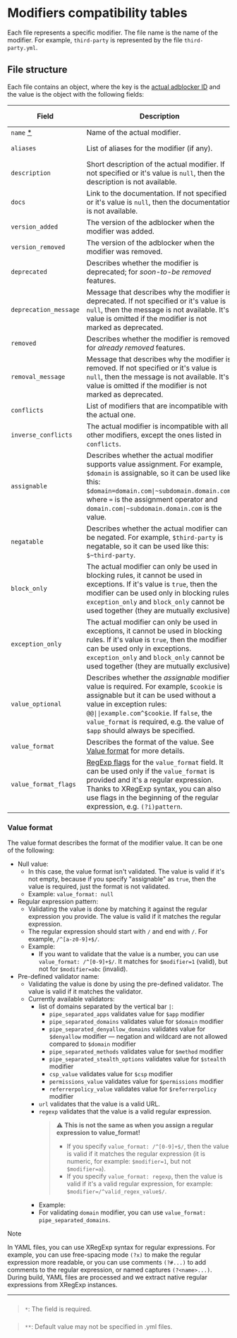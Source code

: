 # Modifiers compatibility tables

Each file represents a specific modifier. The file name is the name of the modifier. For example, `third-party` is
represented by the file `third-party.yml`.

## File structure

Each file contains an object, where the key is the
[actual adblocker ID](../README.md#supported-adblockers-and-platforms) and the value is the object with the following
fields:

<!-- markdownlint-disable MD013 -->

| Field                 | Description                                                                                                                                                                                                                                                                              | Type             | Default value [**]    |
| --------------------- | ---------------------------------------------------------------------------------------------------------------------------------------------------------------------------------------------------------------------------------------------------------------------------------------- | ---------------- | --------------------- |
| `name` [*]            | Name of the actual modifier.                                                                                                                                                                                                                                                             | `string`         |                       |
| `aliases`             | List of aliases for the modifier (if any).                                                                                                                                                                                                                                               | `string[]\|null` | `null` (no aliases)   |
| `description`         | Short description of the actual modifier. If not specified or it's value is `null`, then the description is not available.                                                                                                                                                               | `string\|null`   | `null`                |
| `docs`                | Link to the documentation. If not specified or it's value is `null`, then the documentation is not available.                                                                                                                                                                            | `string\|null`   | `null`                |
| `version_added`       | The version of the adblocker when the modifier was added.                                                                                                                                                                                                                                | `string\|null`   | `null`                |
| `version_removed`     | The version of the adblocker when the modifier was removed.                                                                                                                                                                                                                              | `string\|null`   | `null`                |
| `deprecated`          | Describes whether the modifier is deprecated; for *soon-to-be removed* features.                                                                                                                                                                                                         | `boolean`        | `false`               |
| `deprecation_message` | Message that describes why the modifier is deprecated. If not specified or it's value is `null`, then the message is not available. It's value is omitted if the modifier is not marked as deprecated.                                                                                   | `string\|null`   | `null`                |
| `removed`             | Describes whether the modifier is removed; for *already removed* features.                                                                                                                                                                                                               | `boolean`        | `false`               |
| `removal_message`     | Message that describes why the modifier is removed. If not specified or it's value is `null`, then the message is not available. It's value is omitted if the modifier is not marked as deprecated.                                                                                      | `string\|null`   | `null`                |
| `conflicts`           | List of modifiers that are incompatible with the actual one.                                                                                                                                                                                                                             | `string[]\|null` | `null` (no conflicts) |
| `inverse_conflicts`   | The actual modifier is incompatible with all other modifiers, except the ones listed in `conflicts`.                                                                                                                                                                                     | `boolean`        | `false`               |
| `assignable`          | Describes whether the actual modifier supports value assignment. For example, `$domain` is assignable, so it can be used like this: `$domain=domain.com\|~subdomain.domain.com`, where `=` is the assignment operator and `domain.com\|~subdomain.domain.com` is the value.              | `boolean`        | `false`               |
| `negatable`           | Describes whether the actual modifier can be negated. For example, `$third-party` is negatable, so it can be used like this: `$~third-party`.                                                                                                                                            | `boolean`        | `true`                |
| `block_only`          | The actual modifier can only be used in blocking rules, it cannot be used in exceptions. If it's value is `true`, then the modifier can be used only in blocking rules. `exception_only` and `block_only` cannot be used together (they are mutually exclusive).                         | `boolean`        | `false`               |
| `exception_only`      | The actual modifier can only be used in exceptions, it cannot be used in blocking rules. If it's value is `true`, then the modifier can be used only in exceptions. `exception_only` and `block_only` cannot be used together (they are mutually exclusive).                             | `boolean`        | `false`               |
| `value_optional`      | Describes whether the *assignable* modifier value is required. For example, `$cookie` is assignable but it can be used without a value in exception rules: `@@\|\|example.com^$cookie`. If `false`, the `value_format` is required, e.g. the value of `$app` should always be specified. | `boolean`        | `false`               |
| `value_format`        | Describes the format of the value. See [Value format](#value-format) for more details.                                                                                                                                                                                                   | `string\|null`   | `null`                |
| `value_format_flags`  | [RegExp flags][regexp-flags] for the `value_format` field. It can be used only if the `value_format` is provided and it's a regular expression. Thanks to XRegExp syntax, you can also use flags in the beginning of the regular expression, e.g. `(?i)pattern`.                         | `string\|null`   | `null`                |

<!-- markdownlint-enable MD013 -->

[regexp-flags]: https://developer.mozilla.org/en-US/docs/Web/JavaScript/Reference/Global_Objects/RegExp/RegExp#flags

### Value format

The value format describes the format of the modifier value. It can be one of the following:

- Null value:
    - In this case, the value format isn't validated.
      The value is valid if it's not empty, because if you specify "assignable" as `true`,
      then the value is required, just the format is not validated.
    - Example: `value_format: null`
- Regular expression pattern:
    - Validating the value is done by matching it against the regular expression you provide.
      The value is valid if it matches the regular expression.
    - The regular expression should start with `/` and end with `/`. For example, `/^[a-z0-9]+$/`.
    - Example:
        - If you want to validate that the value is a number, you can use `value_format: /^[0-9]+$/`.
          It matches for `$modifier=1` (valid), but not for `$modifier=abc` (invalid).
- Pre-defined validator name:
    - Validating the value is done by using the pre-defined validator. The value is valid if it matches the validator.
    - Currently available validators:
        - list of domains separated by the vertical bar `|`:
            - `pipe_separated_apps` validates value for `$app` modifier
            - `pipe_separated_domains` validates value for `$domain` modifier
            - `pipe_separated_denyallow_domains` validates value for `$denyallow` modifier —
              negation and wildcard are not allowed compared to `$domain` modifier
            <!-- TODO: implement later -->
            <!-- - `pipe_separated_extensions` validates value for `$extension` modifier -->
            - `pipe_separated_methods` validates value for `$method` modifier
            - `pipe_separated_stealth_options` validates value for `$stealth` modifier
            - `csp_value` validates value for `$csp` modifier
            - `permissions_value` validates value for `$permissions` modifier
            - `referrerpolicy_value` validates value for `$referrerpolicy` modifier
        - `url` validates that the value is a valid URL.
        - `regexp` validates that the value is a valid regular expression.
            > :warning: **This is not the same as when you assign a regular expression to value_format!**
            >
            > - If you specify `value_format: /^[0-9]+$/`,
            >   then the value is valid if it matches the regular expression
            >   (it is numeric, for example: `$modifier=1`, but not `$modifier=a`).
            > - If you specify `value_format: regexp`, then the value is valid if it's a valid regular expression,
            >   for example: `$modifier=/^valid_regex_value$/`.
            >
        - Example:
        - For validating `domain` modifier, you can use `value_format: pipe_separated_domains`.

> [!NOTE]
> In YAML files, you can use XRegExp syntax for regular expressions.
> For example, you can use free-spacing mode `(?x)` to make the regular expression more readable,
> or you can use comments `(?#...)` to add comments to the regular expression,
> or named captures `(?<name>...)`.
> During build, YAML files are processed and we extract native regular expressions from XRegExp instances.

* * *

### <a name="footnote-asterisk-1"></a>

> `*`: The field is required.

[*]: #footnote-asterisk-1 "The field is required"

### <a name="footnote-asterisk-2"></a>

> `**`: Default value may not be specified in .yml files.

[**]: #footnote-asterisk-2 "Default value may not be specified in .yml files."
